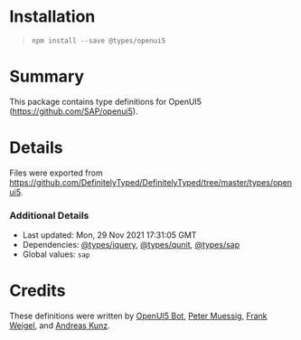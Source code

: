 # Installation
> `npm install --save @types/openui5`

# Summary
This package contains type definitions for OpenUI5 (https://github.com/SAP/openui5).

# Details
Files were exported from https://github.com/DefinitelyTyped/DefinitelyTyped/tree/master/types/openui5.

### Additional Details
 * Last updated: Mon, 29 Nov 2021 17:31:05 GMT
 * Dependencies: [@types/jquery](https://npmjs.com/package/@types/jquery), [@types/qunit](https://npmjs.com/package/@types/qunit), [@types/sap](https://npmjs.com/package/@types/sap)
 * Global values: `sap`

# Credits
These definitions were written by [OpenUI5 Bot](https://github.com/openui5bot), [Peter Muessig](https://github.com/petermuessig), [Frank Weigel](https://github.com/codeworrior), and [Andreas Kunz](https://github.com/akudev).

